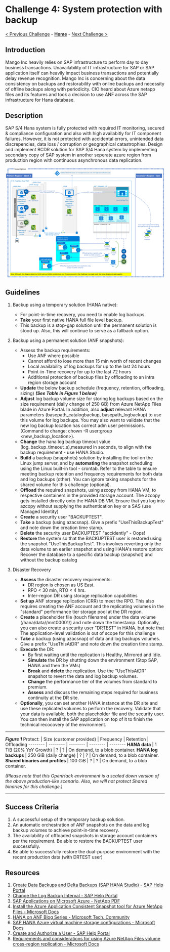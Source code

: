 # Challenge 4: System protection with backup

[< Previous Challenge](./03-SAP-Security.md) - **[Home](../README.md)** - [Next Challenge >](./05-PowerApps.md)

## Introduction

Mango Inc heavily relies on SAP infrastructure to perform day to day business transactions. Unavailability of IT infrastructure for SAP or SAP application itself can heavily impact business transactions and potentially delay revenue recognition. Mango Inc is concerning about the data consistency on backups and restorability with online backups and necessity of offline backups along with periodicity. CIO heard about Azure netapp files and its features and took a decision to use ANF across the SAP infrastructure for Hana database.  

## Description

SAP S/4 Hana system is fully protected with required IT monitoring, secured & compliance configuration and also with high availabitly for IT component failures. However, it is not protected with accidental errors, unintended data discrepencies, data loss / corruption or geographical catastrophies. Design and implement BCDR solution for SAP S/4 Hana system by implementing secondary copy of SAP system in another seperate azure region from production region with continuous asynchronous data replication.

![Backup and Disaster Recovery - HANA on ANF](Images/Challenge4Arch.PNG)

## Guidelines

1. Backup using a temporary solution (HANA native):
	- For point-in-time recovery, you need to enable log backups.
	- **Take** your first native HANA full file level backup.
	- This backup is a stop-gap solution until the permanent solution is stood up. Also, this will continue to serve as a fallback option.
2. Backup using a permanent solution (ANF snapshots):
	- Assess the backup requirements:
		- Use ANF where possible
		- Cannot afford to lose more than 15 min worth of recent changes
		- Local availability of log backups for up to the last 24 hours
		- Point-in-Time recovery for up to the last 72 hours
		- Additional protection of backup files by offloading to an intra region storage account
	- **Update** the below backup schedule (frequency, retention, offloading, sizing)  ***(See Table in Figure 1 below)***
	- **Adjust** log backup volume size for storing log backups based on the size requirement (daily change of 250 GB) from Azure NetApp Files blade in Azure Portal. In addition, also **adjust** relevant HANA parameters (basepath_catalogbackup, basepath_logbackup) to use this volume for log backups. You may also want to validate that the new log backup location has correct <sid>adm user permissions. (Command to change: chown -R user:group <new_backup_location>). 
	- **Change** the hana log backup timeout value (log_backup_timeout_s),measured in seconds, to align with the backup requirement - use HANA Studio. 
	- **Build** a backup (snapshots) solution by installing the tool on the Linux jump server, and by **automating** the snapshot scheduling using the Linux built-in tool - crontab. Refer to the table to ensure meeting backup retention and frequency requirements for both data and log backups (other). You can ignore taking snapshots for the shared volume for this challenge (optional).
	- **Offload** the required snapshots, using azcopy from HANA VM, to respective containers in the provided storage account. The azcopy gets installed directly onto the HANA DB VM. Ensure that you log into azcopy without supplying the authentication key or a SAS (use Managed Identity)
	- **Create** a security user "BACKUPTEST".
	- **Take** a backup (using azacsnap). Give a prefix "UseThisBackupTest" and note down the creation time stamp.
	- **Delete** the security user BACKUPTEST "accidently" - Oops!
	- **Restore** the system so that the BACKUPTEST user is restored using the snapshot "UseThisBackupTest". This involves reverting only the data volume to an earlier snapshot and using HANA's restore option: Recover the database to a specific data backup (snapshot) and without the backup catalog

3. Disaster Recovery
	- **Assess** the disaster recovery requirements:
		- DR region is chosen as US East.
		- RPO < 30 min, RTO < 4 hrs.	
		- Inter-region DR using storage replication capabilities
	- **Set up** ANF storage replication (CRR) to meet the RPO. This also requires creating the ANF account and the replicating volumes in the "standard" performance tier storage pool at the DR region.
	- **Create** a placeholder file (touch filename) under the data volume (/hana/data/<SID>/mnt00001/) and note down the timestamp. Optionally, you can also create a security user "DRTEST" in HANA, but note that The application-level validation is out of scope for this challenge
	- **Take** a backup (using azacsnap) of data and log backups volumes. Give a prefix "UseThisAtDR" and note down the creation time stamp.
	- **Execute** the DR:
		- By first waiting until the replication is Healthy, Mirrored and Idle.
		- **Simulate** the DR by shutting down the environment (Stop SAP, HANA and then the VMs)
		- **Break** and **delete** the replication. Use the "UseThisAtDR" snapshot to revert the data and log backup volumes.
		- **Change** the performance tier of the volumes from standard to premium.
		- **Assess** and discuss the remaining steps required for business continuity at the DR site.
	- **Optionally**, you can set another HANA instance at the DR site and use these replicated volumes to perform the recovery. Validate that your data is available, both the placeholder file and the security user. You can then install the SAP application on top of it to finish the technical recocovery of the environment.
		

---

***Figure 1***
Protect: | Size \(customer provided\) | Frequency | Retention | Offloading
-------- | -------- | -------- | -------- | --------
**HANA data** | 1 TiB (20% YoY Growth) | ? | ? | On demand, to a blob container. 
**HANA log backups** | 250 GiB (daily change) | ? | ? | On demand, to a blob container.
**Shared binaries and profiles** | 100 GiB | ? | ? | On demand, to a blob container.

*(Please note that this OpenHack environment is a scaled down version of the above production-like scenario. Also, we will not protect Shared binaries for this challenge.)*


---

## Success Criteria

1. A successful setup of the temporary backup solution.
2. An automatic orchestration of ANF snapshots on the data and log backup volumes to achieve point-in-time recovery.
3. The availability of offloaded snapshots in storage account containers per the requirement. Be able to restore the BACKUPTEST user successfully.
4. Be able to successfully restore the dual-purpose environment with the recent production data (with DRTEST user)


## Resources

1. [Create Data Backups and Delta Backups (SAP HANA Studio) - SAP Help Portal](https://help.sap.com/viewer/6b94445c94ae495c83a19646e7c3fd56/2.0.04/en-US/c51a3983bb571014afa0c67026e44ca0.html)
2. [Change the Log Backup Interval - SAP Help Portal](https://help.sap.com/viewer/6b94445c94ae495c83a19646e7c3fd56/2.0.04/en-US/6e9eadcd57464e74b9395004cb1aba9a.html)
3. [SAP Applications on Microsoft Azure - NetApp PDF](https://www.netapp.com/pdf.html?item=/media/17152-tr4746pdf.pdf)
4. [Install the Azure Application Consistent Snapshot tool for Azure NetApp Files - Microsoft Docs](https://docs.microsoft.com/en-us/azure/azure-netapp-files/azacsnap-installation)
5. [HANA on ANF Blog Series - Microsoft Tech. Community](https://aka.ms/anfhanablog)
6. [SAP HANA Azure virtual machine storage configurations - Microsoft Docs](https://docs.microsoft.com/en-us/azure/virtual-machines/workloads/sap/hana-vm-operations-storage)
7. [Create and Authorize a User - SAP Help Portal](https://help.sap.com/viewer/6b94445c94ae495c83a19646e7c3fd56/2.0.00/en-US/c0555f0bbb5710148faabb0a6e35c457.html)
8. [Requirements and considerations for using Azure NetApp Files volume cross-region replication - Microsoft Docs](https://docs.microsoft.com/en-us/azure/azure-netapp-files/cross-region-replication-requirements-considerations)

